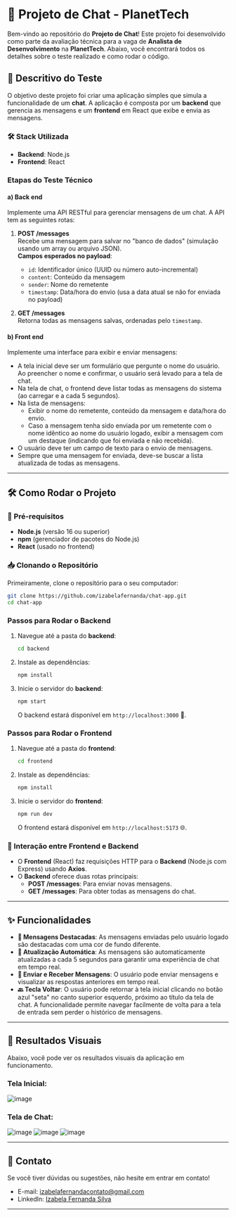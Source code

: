 # 🚀 Projeto de Chat - PlanetTech

Bem-vindo ao repositório do **Projeto de Chat**! Este projeto foi desenvolvido como parte da avaliação técnica para a vaga de **Analista de Desenvolvimento** na **PlanetTech**. Abaixo, você encontrará todos os detalhes sobre o teste realizado e como rodar o código.

## 📝 Descritivo do Teste

O objetivo deste projeto foi criar uma aplicação simples que simula a funcionalidade de um **chat**. A aplicação é composta por um **backend** que gerencia as mensagens e um **frontend** em React que exibe e envia as mensagens.

### 🛠 Stack Utilizada 

- **Backend**: Node.js
- **Frontend**: React

### Etapas do Teste Técnico

#### a) **Back end**  
Implemente uma API RESTful para gerenciar mensagens de um chat. A API tem as seguintes rotas:

1. **POST /messages**  
   Recebe uma mensagem para salvar no "banco de dados" (simulação usando um array ou arquivo JSON).  
   **Campos esperados no payload**:
   - `id`: Identificador único (UUID ou número auto-incremental)
   - `content`: Conteúdo da mensagem
   - `sender`: Nome do remetente
   - `timestamp`: Data/hora do envio (usa a data atual se não for enviada no payload)

2. **GET /messages**  
   Retorna todas as mensagens salvas, ordenadas pelo `timestamp`.

#### b) **Front end**  
Implemente uma interface para exibir e enviar mensagens:

- A tela inicial deve ser um formulário que pergunte o nome do usuário. Ao preencher o nome e confirmar, o usuário será levado para a tela de chat.
- Na tela de chat, o frontend deve listar todas as mensagens do sistema (ao carregar e a cada 5 segundos).
- Na lista de mensagens:
  - Exibir o nome do remetente, conteúdo da mensagem e data/hora do envio.
  - Caso a mensagem tenha sido enviada por um remetente com o nome idêntico ao nome do usuário logado, exibir a mensagem com um destaque (indicando que foi enviada e não recebida).
- O usuário deve ter um campo de texto para o envio de mensagens.
- Sempre que uma mensagem for enviada, deve-se buscar a lista atualizada de todas as mensagens.

---

## 🛠 Como Rodar o Projeto

### 🔧 Pré-requisitos

- **Node.js** (versão 16 ou superior)
- **npm** (gerenciador de pacotes do Node.js)
- **React** (usado no frontend)

### 📥 Clonando o Repositório

Primeiramente, clone o repositório para o seu computador:

```bash
git clone https://github.com/izabelafernanda/chat-app.git
cd chat-app
```

### Passos para Rodar o Backend

1. Navegue até a pasta do **backend**:

    ```bash
    cd backend
    ```

2. Instale as dependências:

    ```bash
    npm install
    ```

3. Inicie o servidor do **backend**:

    ```bash
    npm start
    ```

    O backend estará disponível em `http://localhost:3000` 🚀.

### Passos para Rodar o Frontend

1. Navegue até a pasta do **frontend**:

    ```bash
    cd frontend
    ```

2. Instale as dependências:

    ```bash
    npm install
    ```

3. Inicie o servidor do **frontend**:

    ```bash
    npm run dev
    ```

    O frontend estará disponível em `http://localhost:5173` 🌐.

### 🔄 Interação entre Frontend e Backend

- O **Frontend** (React) faz requisições HTTP para o **Backend** (Node.js com Express) usando **Axios**.
- O **Backend** oferece duas rotas principais:
  - **POST /messages**: Para enviar novas mensagens.
  - **GET /messages**: Para obter todas as mensagens do chat.

---

## ✨ Funcionalidades

- **🌟 Mensagens Destacadas**: As mensagens enviadas pelo usuário logado são destacadas com uma cor de fundo diferente. 
- **🔄 Atualização Automática**: As mensagens são automaticamente atualizadas a cada 5 segundos para garantir uma experiência de chat em tempo real.
- **💬 Enviar e Receber Mensagens**: O usuário pode enviar mensagens e visualizar as respostas anteriores em tempo real.
- **🔙 Tecla Voltar**: O usuário pode retornar à tela inicial clicando no botão azul "seta" no canto superior esquerdo, próximo ao título da tela de chat. A funcionalidade permite navegar facilmente de volta para a tela de entrada sem perder o histórico de mensagens.

---

## 📸 Resultados Visuais

Abaixo, você pode ver os resultados visuais da aplicação em funcionamento.

### Tela Inicial:

![image](https://github.com/user-attachments/assets/9c534b71-baaa-47ed-b33e-80a99c7cdc0e)

### Tela de Chat:

![image](https://github.com/user-attachments/assets/8a506066-3f8a-4c61-bdfa-54355dd21ff3)
![image](https://github.com/user-attachments/assets/754fe5c8-6420-4078-b485-0205928b7f1e)
![image](https://github.com/user-attachments/assets/527ad42d-1f9b-4cbb-b3fc-7a3ec0cf9651)


---

## 📧 Contato

Se você tiver dúvidas ou sugestões, não hesite em entrar em contato!

- E-mail: [izabelafernandacontato@gmail.com](mailto:izabelafernandacontato@gmail.com)
- LinkedIn: [Izabela Fernanda Silva](https://www.linkedin.com/in/izabelafernanda)
---
